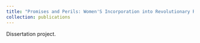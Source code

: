 ```yaml
---
title: "Promises and Perils: Women'S Incorporation into Revolutionary Regimes"
collection: publications
---
```

Dissertation project.
